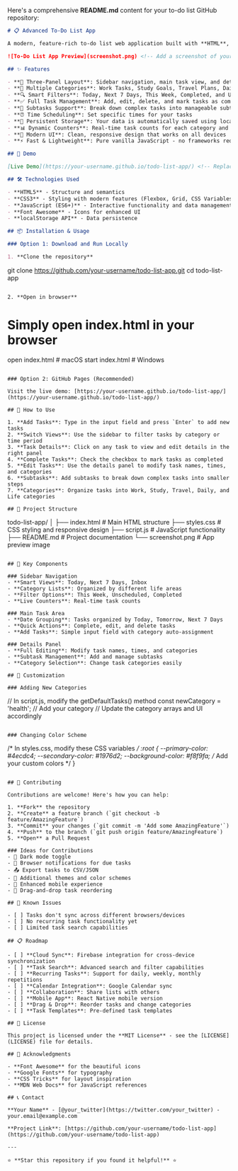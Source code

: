 Here's a comprehensive **README.md** content for your to-do list GitHub repository:

```markdown
# 📋 Advanced To-Do List App

A modern, feature-rich to-do list web application built with **HTML**, **CSS**, and **JavaScript**. This app provides a professional productivity experience with multiple task categories, detailed task management, and persistent local storage.

![To-Do List App Preview](screenshot.png) <!-- Add a screenshot of your app -->

## ✨ Features

- **📱 Three-Panel Layout**: Sidebar navigation, main task view, and detailed task panel
- **📂 Multiple Categories**: Work Tasks, Study Goals, Travel Plans, Daily To-Dos, and Life Errands  
- **🔍 Smart Filters**: Today, Next 7 Days, This Week, Completed, and Unscheduled views
- **✅ Full Task Management**: Add, edit, delete, and mark tasks as complete
- **📝 Subtasks Support**: Break down complex tasks into manageable subtasks
- **⏰ Time Scheduling**: Set specific times for your tasks
- **💾 Persistent Storage**: Your data is automatically saved using localStorage
- **📊 Dynamic Counters**: Real-time task counts for each category and filter
- **🎨 Modern UI**: Clean, responsive design that works on all devices
- **⚡ Fast & Lightweight**: Pure vanilla JavaScript - no frameworks required

## 🚀 Demo

[Live Demo](https://your-username.github.io/todo-list-app/) <!-- Replace with your GitHub Pages URL -->

## 🛠️ Technologies Used

- **HTML5** - Structure and semantics
- **CSS3** - Styling with modern features (Flexbox, Grid, CSS Variables)
- **JavaScript (ES6+)** - Interactive functionality and data management
- **Font Awesome** - Icons for enhanced UI
- **localStorage API** - Data persistence

## 📦 Installation & Usage

### Option 1: Download and Run Locally

1. **Clone the repository**
   ```
   git clone https://github.com/your-username/todo-list-app.git
   cd todo-list-app
   ```

2. **Open in browser**
   ```
   # Simply open index.html in your browser
   open index.html  # macOS
   start index.html # Windows
   ```

### Option 2: GitHub Pages (Recommended)

Visit the live demo: [https://your-username.github.io/todo-list-app/](https://your-username.github.io/todo-list-app/)

## 🎯 How to Use

1. **Add Tasks**: Type in the input field and press `Enter` to add new tasks
2. **Switch Views**: Use the sidebar to filter tasks by category or time period
3. **Task Details**: Click on any task to view and edit details in the right panel
4. **Complete Tasks**: Check the checkbox to mark tasks as completed
5. **Edit Tasks**: Use the details panel to modify task names, times, and categories
6. **Subtasks**: Add subtasks to break down complex tasks into smaller steps
7. **Categories**: Organize tasks into Work, Study, Travel, Daily, and Life categories

## 📁 Project Structure

```
todo-list-app/
│
├── index.html          # Main HTML structure
├── styles.css          # CSS styling and responsive design
├── script.js           # JavaScript functionality
├── README.md           # Project documentation
└── screenshot.png      # App preview image
```

## 🎨 Key Components

### Sidebar Navigation
- **Smart Views**: Today, Next 7 Days, Inbox
- **Category Lists**: Organized by different life areas
- **Filter Options**: This Week, Unscheduled, Completed
- **Live Counters**: Real-time task counts

### Main Task Area
- **Date Grouping**: Tasks organized by Today, Tomorrow, Next 7 Days
- **Quick Actions**: Complete, edit, and delete tasks
- **Add Tasks**: Simple input field with category auto-assignment

### Details Panel
- **Full Editing**: Modify task names, times, and categories
- **Subtask Management**: Add and manage subtasks
- **Category Selection**: Change task categories easily

## 🔧 Customization

### Adding New Categories
```
// In script.js, modify the getDefaultTasks() method
const newCategory = 'health'; // Add your category
// Update the category arrays and UI accordingly
```

### Changing Color Scheme
```
/* In styles.css, modify these CSS variables */
:root {
  --primary-color: #4ecdc4;
  --secondary-color: #1976d2;
  --background-color: #f8f9fa;
  /* Add your custom colors */
}
```

## 🤝 Contributing

Contributions are welcome! Here's how you can help:

1. **Fork** the repository
2. **Create** a feature branch (`git checkout -b feature/AmazingFeature`)
3. **Commit** your changes (`git commit -m 'Add some AmazingFeature'`)
4. **Push** to the branch (`git push origin feature/AmazingFeature`)
5. **Open** a Pull Request

### Ideas for Contributions
- 🌙 Dark mode toggle
- 🔔 Browser notifications for due tasks
- 📤 Export tasks to CSV/JSON
- 🎨 Additional themes and color schemes
- 📱 Enhanced mobile experience
- 🔄 Drag-and-drop task reordering

## 🐛 Known Issues

- [ ] Tasks don't sync across different browsers/devices
- [ ] No recurring task functionality yet
- [ ] Limited task search capabilities

## 📋 Roadmap

- [ ] **Cloud Sync**: Firebase integration for cross-device synchronization
- [ ] **Task Search**: Advanced search and filter capabilities
- [ ] **Recurring Tasks**: Support for daily, weekly, monthly repetitions  
- [ ] **Calendar Integration**: Google Calendar sync
- [ ] **Collaboration**: Share lists with others
- [ ] **Mobile App**: React Native mobile version
- [ ] **Drag & Drop**: Reorder tasks and change categories
- [ ] **Task Templates**: Pre-defined task templates

## 📄 License

This project is licensed under the **MIT License** - see the [LICENSE](LICENSE) file for details.

## 🙏 Acknowledgments

- **Font Awesome** for the beautiful icons
- **Google Fonts** for typography
- **CSS Tricks** for layout inspiration
- **MDN Web Docs** for JavaScript references

## 📞 Contact

**Your Name** - [@your_twitter](https://twitter.com/your_twitter) - your.email@example.com

**Project Link**: [https://github.com/your-username/todo-list-app](https://github.com/your-username/todo-list-app)

---

⭐ **Star this repository if you found it helpful!** ⭐
```
